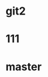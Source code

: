 <!--
 * @Author: your name
 * @Date: 2021-07-17 10:28:27
 * @LastEditTime: 2021-07-17 10:33:09
 * @LastEditors: Please set LastEditors
 * @Description: In User Settings Edit
 * @FilePath: /git2/README.md
-->
# git2


# 111

# master